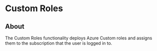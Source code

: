 # Custom Roles #

## About ##
The Custom Roles functionality deploys Azure Custom roles and assigns them to the subscription that the user is logged in to.

